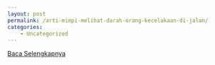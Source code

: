```yaml
---
layout: post
permalink: /arti-mimpi-melihat-darah-orang-kecelakaan-di-jalan/
categories:
    - Uncategorized
---
```


[Baca Selengkapnya](/08)